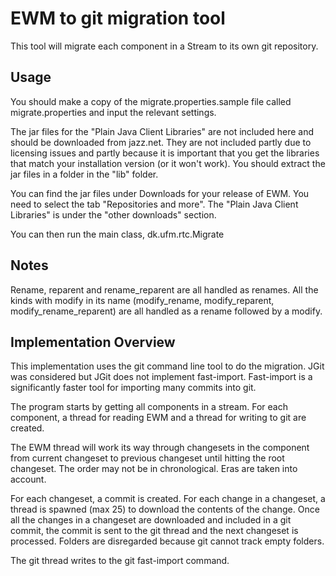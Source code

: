 # EWM to git migration tool
This tool will migrate each component in a Stream to its own git repository.

## Usage
You should make a copy of the migrate.properties.sample file called migrate.properties and input the relevant settings.

The jar files for the "Plain Java Client Libraries" are not included here and should be downloaded from jazz.net. They are not included partly due to licensing issues and partly because it is important that you get the libraries that match your installation version (or it won't work). You should extract the jar files in a folder in the "lib" folder.

You can find the jar files under Downloads for your release of EWM. You need to select the tab "Repositories and more". The "Plain Java Client Libraries" is under the "other downloads" section.

You can then run the main class, dk.ufm.rtc.Migrate

## Notes
Rename, reparent and rename_reparent are all handled as renames. All the kinds with modify in its name (modify_rename, modify_reparent, modify_rename_reparent) are all handled as a rename followed by a modify.

## Implementation Overview
This implementation uses the git command line tool to do the migration. JGit was considered but JGit does not implement fast-import. Fast-import is a significantly faster tool for importing many commits into git.

The program starts by getting all components in a stream. For each component, a thread for reading EWM and a thread for writing to git are created.

The EWM thread will work its way through changesets in the component from current changeset to previous changeset until hitting the root changeset. The order may not be in chronological. Eras are taken into account.

For each changeset, a commit is created. For each change in a changeset, a thread is spawned (max 25) to download the contents of the change. Once all the changes in a changeset are downloaded and included in a git commit, the commit is sent to the git thread and the next changeset is processed. Folders are disregarded because git cannot track empty folders.

The git thread writes to the git fast-import command.